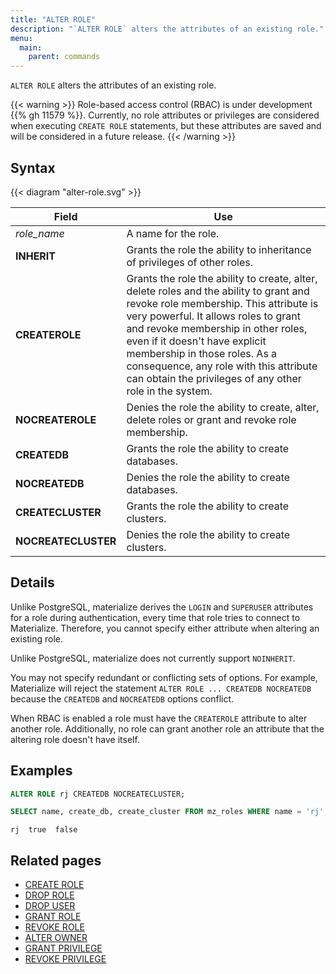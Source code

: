 ```yaml
---
title: "ALTER ROLE"
description: "`ALTER ROLE` alters the attributes of an existing role."
menu:
  main:
    parent: commands
---
```


`ALTER ROLE` alters the attributes of an existing role.

{{< warning >}}
Role-based access control (RBAC) is under development {{% gh 11579 %}}.
Currently, no role attributes or privileges are considered when executing
`CREATE ROLE` statements, but these attributes are saved and will be considered
in a future release.
{{< /warning >}}

## Syntax

{{< diagram "alter-role.svg" >}}

Field               | Use
--------------------|-------------------------------------------------------------------------
_role_name_         | A name for the role.
**INHERIT**         | Grants the role the ability to inheritance of privileges of other roles.
**CREATEROLE**      | Grants the role the ability to create, alter, delete roles and the ability to grant and revoke role membership. This attribute is very powerful. It allows roles to grant and revoke membership in other roles, even if it doesn't have explicit membership in those roles. As a consequence, any role with this attribute can obtain the privileges of any other role in the system.
**NOCREATEROLE**    | Denies the role the ability to create, alter, delete roles or grant and revoke role membership.
**CREATEDB**        | Grants the role the ability to create databases.
**NOCREATEDB**      | Denies the role the ability to create databases.
**CREATECLUSTER**   | Grants the role the ability to create clusters.
**NOCREATECLUSTER** | Denies the role the ability to create clusters.

## Details

Unlike PostgreSQL, materialize derives the `LOGIN` and `SUPERUSER`
attributes for a role during authentication, every time that role tries
to connect to Materialize. Therefore, you cannot specify either
attribute when altering an existing role.

Unlike PostgreSQL, materialize does not currently support `NOINHERIT`.

You may not specify redundant or conflicting sets of options. For example,
Materialize will reject the statement `ALTER ROLE ... CREATEDB NOCREATEDB` because
the `CREATEDB` and `NOCREATEDB` options conflict.

When RBAC is enabled a role must have the `CREATEROLE` attribute to alter another role.
Additionally, no role can grant another role an attribute that the altering role doesn't
have itself.

## Examples

```sql
ALTER ROLE rj CREATEDB NOCREATECLUSTER;
```
```sql
SELECT name, create_db, create_cluster FROM mz_roles WHERE name = 'rj';
```
```nofmt
rj  true  false
```

## Related pages

- [CREATE ROLE](../create-role)
- [DROP ROLE](../drop-role)
- [DROP USER](../drop-user)
- [GRANT ROLE](../grant-role)
- [REVOKE ROLE](../revoke-role)
- [ALTER OWNER](../alter-owner)
- [GRANT PRIVILEGE](../grant-privilege)
- [REVOKE PRIVILEGE](../revoke-privilege)

